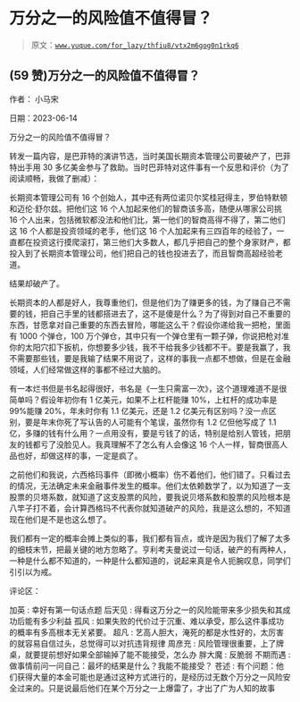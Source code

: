 # 万分之一的风险值不值得冒？

> 原文：[`www.yuque.com/for_lazy/thfiu8/vtx2m6gog0n1rkq6`](https://www.yuque.com/for_lazy/thfiu8/vtx2m6gog0n1rkq6)



## (59 赞)万分之一的风险值不值得冒？ 

作者： 小马宋 

日期：2023-06-14 

万分之一的风险值不值得冒？ 

转发一篇内容，是巴菲特的演讲节选，当时美国长期资本管理公司要破产了，巴菲特出手用 30 多亿美金参与了救助。当时巴菲特对这件事有一个反思和评价（为了阅读顺畅，我做了删减）： 

长期资本管理公司有 16 个创始人，其中还有两位诺贝尔奖桂冠得主，罗伯特默顿和迈伦·舒尔兹。把他们这 16 个人加起来他们的智商该多高，随便从哪家公司挑 16 个人出来，包括微软都没法和他们比，第一他们的智商高得不得了，第二他们这 16 个人都是投资领域的老手，他们这 16 个人加起来有三四百年的经验了，一直都在投资这行摸爬滚打，第三他们大多数人，都几乎把自己的整个身家财产，都投入到了长期资本管理公司，他们把自己的钱也投进去了，而且智商高超经验老道。 

结果却破产了。 

长期资本的人都是好人，我尊重他们，但是他们为了赚更多的钱，为了赚自己不需要的钱，把自己手里的钱都搭进去了，这不是傻是什么？为了得到对自己不重要的东西，甘愿拿对自己重要的东西去冒险，哪能这么干？假设你递给我一把枪，里面有 1000 个弹仓，100 万个弹仓，其中只有一个弹仓里有一颗子弹，你说把枪对准你的太阳穴扣下扳机，你想要多少钱，我不干给我多少钱都不干。要是我赢了，我不需要那些钱，要是我输了结果不用说了，这样的事我一点都不想做，但是在金融领域，人们经常做这样的事都不经过大脑的。 

有一本烂书但是书名起得很好，书名是《一生只需富一次》，这个道理难道不是很简单吗？假设年初你有 1 亿美元，如果不上杠杆能赚 10%，上杠杆的成功率是 99%能赚 20%，年未时你有 1.1 亿美元，还是 1.2 亿美元有区别吗？没一点区别，要是年末你死了写认告的人可能有个笔误，虽然你有 1.2 亿但他写成了 1.1 亿，多赚的钱有什么用？一点用没有，要是亏钱了的话，特别是给别人管钱，把朋友的钱都亏了没脸见人。我真理解不了怎么有人会像这 16 个人一样，智商很高人品也好，却做这样的事，一定是疯了。 

之前他们和我说，六西格玛事件（即微小概率）伤不着他们，他们错了。只看过去的情况，无法确定未来金融事件发生的概率。他们太依赖数学了，以为知道了一支股票的贝塔系数，就知道了这支股票的风险，要我说贝塔系数和股票的风险根本是八竿子打不着，会计算西格玛不代表你就知道破产的风险，我是这么想的，不知道现在他们是不是也这么想了。 

我们都有一定的概率会摊上类似的事，我们都有盲点，或许是因为我们了解了太多的细枝末节，把最关键的地方忽略了。亨利考夫曼说过一句话，破产的有两种人，一种是什么都不知道的，一种是什么都知道的，说起来真是令人扼腕叹息，同学们引引以为戒。 

评论区： 

加英 : 幸好有第一句话点题 后天见 : 得看这万分之一的风险能带来多少损失和其成功后能有多少利益 孤风 : 如果失败的代价过于沉重、难以承受，那么这件事成功的概率有多高根本无关紧要。 超凡 : 艺高人胆大，淹死的都是水性好的，太厉害的就容易自信过头，总觉得可以对抗违背规律 周彦充 : 风险管理很重要，上了牌桌，就要提前想好如果全部输掉了能不能接受，怎么办 胖大魔 : 反脆弱 不期而遇 : 做事情前问一问自己：最坏的结果是什么？我能不能接受？ 苍述 : 有个问题：他们获得大量的本金可能也是通过这种方式进行的，是经历过无数个万分之一风险安全过来的。只是说最后他们在某个万分之一上爆雷了，才出了广为人知的故事